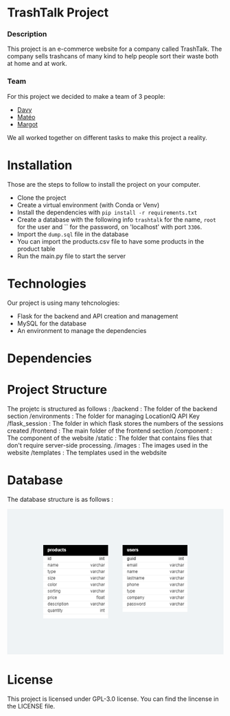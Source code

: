 # TrashTalk Project
### Description
This project is an e-commerce website for a company called TrashTalk.
The company sells trashcans of many kind to help people sort their waste both at home and at work.

### Team
For this project we decided to make a team of 3 people:
- [Davy](https://github.com/Dxvy)
- [Matéo](https://github.com/MateoPerrotNasi)
- [Margot](https://github.com/xhmyjae)

We all worked together on different tasks to make this project a reality.

# Installation
Those are the steps to follow to install the project on your computer.

- Clone the project
- Create a virtual environment (with Conda or Venv)
- Install the dependencies with `pip install -r requirements.txt`
- Create a database with the following info `trashtalk` for the name, `root` for the user and `` for the password, on 'localhost' with port `3306`.
- Import the `dump.sql` file in the database
- You can import the products.csv file to have some products in the product table
- Run the main.py file to start the server


# Technologies

Our project is using many tehcnologies:
- Flask for the backend and API creation and management
- MySQL for the database
- An environment to manage the dependencies

# Dependencies
# Project Structure
The projetc is structured as follows :
/backend : The folder of the backend section
/environments : The folder for managing LocationIQ API Key
/flask_session : The folder in which flask stores the numbers of the sessions created
/frontend : The main folder of the frontend section
  /component : The component of the website
  /static : The folder that contains files that don't require server-side processing.
    /images : The images used in the website
  /templates : The templates used in the webdsite
# Database
The database structure is as follows :

![alt text](https://github.com/Dxvy/TOMATIS-PERROT--NASI-MARTHELY-ymmersionb3/blob/main/database_schema.png?raw=true)
# License
This project is licensed under GPL-3.0 license. You can find the lincense in the LICENSE file.
